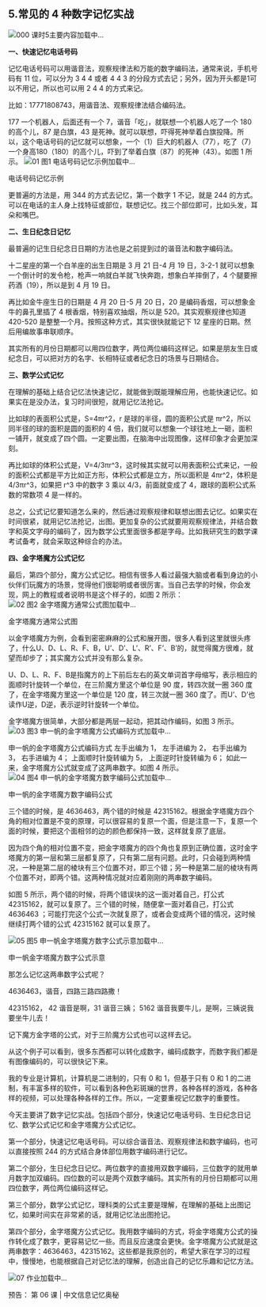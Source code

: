 ## 5.常见的 4 种数字记忆实战
![000 课时5主要内容](https://pic2.zhimg.com/v2-d8c24d511b47cafc36113d884500d418.webp)加载中...


**一、快速记忆电话号码**


记忆电话号码可以用谐音法，观察规律法和万能的数字编码法，通常来说，手机号码有 11 位，可以分为 3 4 4 或者 4 4 3 的分段方式去记；另外，因为开头都是1可以不用记，所以也可以用 2 4 4 的方式来记。


比如：17771808743，用谐音法、观察规律法结合编码法。


177 一个机器人，后面还有一个 7，谐音「吃」，就联想一个机器人吃了一个 180 的高个儿，87 是白旗，43 是死神。就可以联想，吓得死神举着白旗投降。所以，这个电话号码的记忆就可以想象，一个（1）巨大的机器人（77），吃了（7）一个身高180（180）的高个儿，吓到了举着白旗（87）的死神（43）。如图 1 所示。
![01 图1 电话号码记忆示例]()加载中...


电话号码记忆示例


更普遍的方法是，用 344 的方式去记忆，第一个数字 1 不记，就是 244 的方式。可以在电话的主人身上找特征或部位，联想记忆。找三个部位即可，比如头发，耳朵和嘴巴。


**二、生日纪念日记忆**


最普遍的记生日纪念日日期的方法也是之前提到过的谐音法和数字编码法。


十二星座的第一个白羊座的出生日期是 3 月 21 日-4 月 19 日，3-2-1 就可以想象一个倒计时的发令枪，枪声一响就白羊就飞快奔跑，想象白羊摔倒了，4 个腿要擦药酒（19），所以是到 4 月 19 日。


再比如金牛座生日的日期是 4 月 20 日-5 月 20 日，20 是编码香烟，可以想象金牛的鼻孔里插了 4 根香烟，特别喜欢抽烟，所以是 520。其实观察规律也知道 420-520 是整整一个月。按照这种方式，其实很快就能记下 12 星座的日期。然后用编故事串联顺序。


其实所有的月份日期都可以用四位数字，两位两位编码这样记。如果是朋友生日或纪念日，可以把对方的名字、长相特征或者纪念日的场景与日期结合。


**三、数学公式记忆**


在理解的基础上结合记忆法快速记忆，就能做到既能理解应用，也能快速记忆。如果实在是没办法，复习时间很短，就用记忆法抢记。


比如球的表面积公式是，S=4πr^2，r 是球的半径，圆的面积公式是 πr^2，所以同半径的球的面积是圆的面积的 4 倍，我们就可以想象一个球往地上一砸，面积一铺开，就变成了四个圆。一定要出图，在脑海中出现图像，这样印象才会更加深刻。


再比如球的体积公式是，V=4/3πr^3，这时候其实就可以用表面积公式来记，一般的面积公式都是平方比如正方形，体积公式都是立方，所以面积是 4πr^2，体积是 4/3πr^3，如果把 r^3 中的数字 3 乘以 4/3，前面就变成了 4，跟球的面积公式系数的常数项 4 是一样的。


总之，公式记忆要知道怎么来的，然后通过观察规律和联想出图去记忆。如果实在时间很紧，就用记忆法抢记，出图。更加复杂的公式就要用观察规律法，并结合数字和英文字母的编码了，因为数学公式里面很多都是字母。比如我研究生的数学课考试备考，就会采取这种综合的办法。


**四、金字塔魔方公式记忆**


最后，第四个部分，魔方公式记忆。相信有很多人看过最强大脑或者看到身边的小伙伴们玩魔方的场景，觉得他们很聪明或者很厉害。当自己去学的时候，你会发现，网上的教程或者说明书是这个样子的，如图 2 所示：
 ![02 图2 金字塔魔方通常公式图]()加载中...


 金字塔魔方通常公式图


以金字塔魔方为例，会看到密密麻麻的公式和展开图，很多人看到这里就很头疼了，什么U、D、L、R、F、B，U’、D’、L’、R’、F’、B’的，就觉得魔方很难，就望而却步了；其实魔方公式并没有那么复杂。


U、D、L、R、F、B是指魔方的上下前后左右的英文单词首字母缩写，表示相应的面顺时针旋转一个单位，在三阶魔方里这个单位是 90 度，转四次就一圈 360 度了，在金字塔魔方里这一个单位是 120 度，转三次就一圈 360 度了。而U’、D’也读作U逆，D逆，表示逆时针旋转一个单位。


金字塔魔方很简单，大部分都是两层一起动，把其动作编码，如图 3 所示。
 ![03 图3 申一帆的金字塔魔方公式编码方式]()加载中...


 申一帆的金字塔魔方公式编码方式
左手出编为 1，
左手进编为 2，
右手出编为 3，
右手进编为 4；
上面顺时针旋转编为 5，
上面逆时针旋转编为 6；
如此一来，金字塔魔方公式就变成了这两串数字。如图 4 所示。
![04 图4 申一帆的金字塔魔方数字编码公式]()加载中...


申一帆的金字塔魔方数字编码公式


三个错的时候，是 4636463，两个错的时候是 42315162。根据金字塔魔方四个角的相对位置是不变的原理，可以很容易的复原一个面，但是注意一下，复原一个面的时候，要把这个面相邻的边的颜色都保持一致，这样就复原了底层。


因为四个角的相对位置不变，把金字塔魔方的四个角也复原到正确位置，这时金字塔魔方的第一层和第三层都复原了，只有第二层有问题。此时，只会碰到两种情况，一种是第二层的棱块有三个位置不对，即三个错；另一种是第二层的棱块有两个位置不对，即两个错。这两种情况就对应着刚刚的两串数字编码。


如图 5 所示，两个错的时候，将两个错误块的这一面对着自己，打公式 42315162，就可以复原了。三个错的时候，随便拿一面对着自己，打公式 4636463 ；可能打完这个公式一次就复原了，或者会变成两个错的情况，这时候继续打两个错的公式 42315162 就可以复原了。


![05 图5 申一帆金字塔魔方数字公式示意]()加载中...


申一帆金字塔魔方数字公式示意


那怎么记忆这两串数字公式呢？


4636463，谐音，四路三路四路撒！


42315162， 42 谐音是啊，31 谐音三姨； 5162 谐音我要牛儿，是啊，三姨说我要坐牛儿去！


记下魔方金字塔的公式，对于三阶魔方公式也可以这样去记。


从这个例子可以看到，很多东西都可以转化成数字，编码成数字，而数字我们都是有图像编码的，可以很快记下来。


我的专业是计算机，计算机是二进制的，只有 0 和 1，但基于只有 0 和 1 的二进制，有丰富多样的软件，可以看到各种色彩斑斓的世界，各种各样的游戏，各种各样的视频，可以处理各种各样的工作。所以，一定要重视记忆数字的重要性。


今天主要讲了数字记忆实战。包括四个部分，快速记忆电话号码、生日纪念日记忆、数学公式记忆和金字塔魔方公式记忆。


第一个部分，快速记忆电话号码。可以综合谐音法、观察规律法和数字编码，也可以直接按照 244 的方式结合身体部位用数字编码进行记忆。


第二个部分，生日纪念日记忆。两位数字的直接用双数字编码，三位数字的就用单月数字加双编码。四位数的可以是两个双数字编码。其实所有的月份日期都可以用四位数字，两位两位编码这样记。


第三个部分，数学公式记忆，理科类的公式主要是理解，在理解的基础上出图记忆，如果时间实在非常紧的话，就用记忆法出图抢记。


第四个部分，金字塔魔方公式记忆。我用数字编码的方式，将金字塔魔方公式的操作转化成了数字，更容易记忆一些。而且反应速度会更快。金字塔魔方公式就是这两串数字：4636463，42315162。这些都是我原创的，希望大家在学习的过程中，慢慢地，也能根据自己对记忆法的理解，创造出自己的记忆乐趣和记忆方法。


![07 作业]()加载中...


预告：
第 06 课 | 中文信息记忆奥秘

